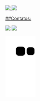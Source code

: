 <div>
<a href="https://github.com/GuilhermeSoaress">
<img height="180em" src="https://github-readme-stats.vercel.app/api/top-langs/?username=GuilhermeSoaress&layout=compact&langs_count=7&theme=dracula"/>
<img height="180em" src="https://github-readme-stats.vercel.app/api?username=GuilhermeSoaress&show_icons=true&theme=dracula&include_all_commits=true&count_private=true"/>
</div>
  
##Contatos:
  
<div>
<a href = "mailto:guilhermesoares278@gmail.com"><img src="https://img.shields.io/badge/Gmail-D14836?style=for-the-badge&logo=gmail&logoColor=white" target="_blank"></a>
<a href="https://www.linkedin.com/in/guilherme-soares-061a2120a" target="_blank"><img src="https://img.shields.io/badge/-LinkedIn-%230077B5?style=for-the-badge&logo=linkedin&logoColor=white" target="_blank"></a>   
</div>

![Snake animation](https://github.com/GuilhermeSoaress/GuilhermeSoaress/blob/output/github-contribution-grid-snake.svg)
